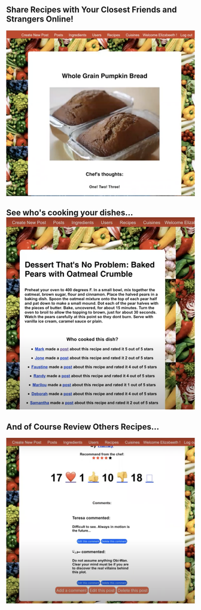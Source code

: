 <h2>Share Recipes with Your Closest Friends and Strangers Online!</h2>
<img src='./bananabread.png' alt='bananbreadrecipe' />
<h2>See who's cooking your dishes...</hr>
<img src='./who.png' alt='whoscooking' />
<h2>And of Course Review Others Recipes...</h2>
<img src='./review.png' alt='review' />